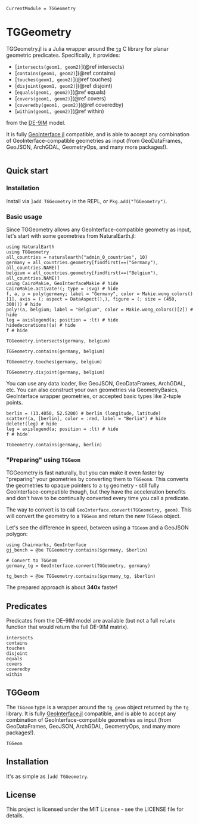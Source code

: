 ```@meta
CurrentModule = TGGeometry
```

# TGGeometry

TGGeometry.jl is a Julia wrapper around the [`tg`](https://github.com/tidwall/tg) C library for planar geometric predicates.  Specifically, it provides:

- [`intersects(geom1, geom2)`](@ref intersects)
- [`contains(geom1, geom2)`](@ref contains)
- [`touches(geom1, geom2)`](@ref touches)
- [`disjoint(geom1, geom2)`](@ref disjoint)
- [`equals(geom1, geom2)`](@ref equals)
- [`covers(geom1, geom2)`](@ref covers)
- [`coveredby(geom1, geom2)`](@ref coveredby)
- [`within(geom1, geom2)`](@ref within)

from the [DE-9IM](https://en.wikipedia.org/wiki/DE-9IM) model.

It is fully [GeoInterface.jl](https://github.com/JuliaGeo/GeoInterface.jl) compatible, and is able to accept any combination of GeoInterface-compatible geometries as input (from GeoDataFrames, GeoJSON, ArchGDAL, GeometryOps, and many more packages!).

```@index
```

## Quick start

### Installation

Install via `]add TGGeometry` in the REPL, or `Pkg.add("TGGeometry")`.

### Basic usage

Since TGGeometry allows any GeoInterface-compatible geometry as input, let's start with some geometries from NaturalEarth.jl:
```@example quickstart
using NaturalEarth
using TGGeometry
all_countries = naturalearth("admin_0_countries", 10)
germany = all_countries.geometry[findfirst(==("Germany"), all_countries.NAME)]
belgium = all_countries.geometry[findfirst(==("Belgium"), all_countries.NAME)]
using CairoMakie, GeoInterfaceMakie # hide
CairoMakie.activate!(; type = :svg) # hide
f, a, p = poly(germany; label = "Germany", color = Makie.wong_colors()[1], axis = (; aspect = DataAspect(),), figure = (; size = (450, 300))) # hide
poly!(a, belgium; label = "Belgium", color = Makie.wong_colors()[2]) # hide
leg = axislegend(a; position = :lt) # hide
hidedecorations!(a) # hide
f # hide
```

```@example quickstart
TGGeometry.intersects(germany, belgium)
```

```@example quickstart
TGGeometry.contains(germany, belgium)
```

```@example quickstart
TGGeometry.touches(germany, belgium)
```

```@example quickstart
TGGeometry.disjoint(germany, belgium)
```

You can use any data loader, like GeoJSON, GeoDataFrames, ArchGDAL, etc.  You can also construct your own geometries via GeometryBasics, GeoInterface wrapper geometries, or accepted basic types like 2-tuple points.

```@example quickstart
berlin = (13.4050, 52.5200) # berlin (longitude, latitude)
scatter!(a, [berlin], color = :red, label = "Berlin") # hide
delete!(leg) # hide
leg = axislegend(a; position = :lt) # hide
f # hide`
```

```@example quickstart
TGGeometry.contains(germany, berlin)
```

### "Preparing" using `TGGeom`

TGGeometry is fast naturally, but you can make it even faster by "preparing" your geometries by converting them to `TGGeom`s.  This converts the geometries to opaque pointers to a `tg` geometry - still fully GeoInterface-compatible though, but they have the acceleration benefits and don't have to be continually converted every time you call a predicate.

The way to convert is to call `GeoInterface.convert(TGGeometry, geom)`.  This will convert the geometry to a `TGGeom` and return the new `TGGeom` object.

Let's see the difference in speed, between using a `TGGeom` and a GeoJSON polygon:

```@example quickstart
using Chairmarks, GeoInterface
gj_bench = @be TGGeometry.contains($germany, $berlin)
```

```@example quickstart
# Convert to TGGeom
germany_tg = GeoInterface.convert(TGGeometry, germany)

tg_bench = @be TGGeometry.contains($germany_tg, $berlin)
```

The prepared approach is about **340x** faster!

## Predicates

Predicates from the DE-9IM model are available (but not a full `relate` function that would return the full DE-9IM matrix).

```@docs
intersects
contains
touches
disjoint
equals
covers
coveredby
within
```

## TGGeom

The `TGGeom` type is a wrapper around the `tg_geom` object returned by the `tg` library.  It is fully [GeoInterface.jl](https://github.com/JuliaGeo/GeoInterface.jl) compatible, and is able to accept any combination of GeoInterface-compatible geometries as input (from GeoDataFrames, GeoJSON, ArchGDAL, GeometryOps, and many more packages!).

```@docs
TGGeom
```

## Installation

It's as simple as `]add TGGeometry`.

## License

This project is licensed under the MIT License - see the LICENSE file for details.

